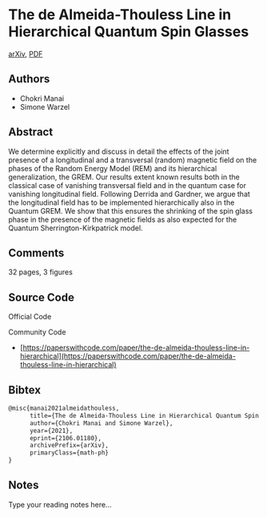 
# The de Almeida-Thouless Line in Hierarchical Quantum Spin Glasses

[arXiv](https://arxiv.org/abs/2106.01180), [PDF](https://arxiv.org/pdf/2106.01180.pdf)

## Authors

- Chokri Manai
- Simone Warzel

## Abstract

We determine explicitly and discuss in detail the effects of the joint presence of a longitudinal and a transversal (random) magnetic field on the phases of the Random Energy Model (REM) and its hierarchical generalization, the GREM. Our results extent known results both in the classical case of vanishing transversal field and in the quantum case for vanishing longitudinal field. Following Derrida and Gardner, we argue that the longitudinal field has to be implemented hierarchically also in the Quantum GREM. We show that this ensures the shrinking of the spin glass phase in the presence of the magnetic fields as also expected for the Quantum Sherrington-Kirkpatrick model.

## Comments

32 pages, 3 figures

## Source Code

Official Code



Community Code

- [https://paperswithcode.com/paper/the-de-almeida-thouless-line-in-hierarchical](https://paperswithcode.com/paper/the-de-almeida-thouless-line-in-hierarchical)

## Bibtex

```tex
@misc{manai2021almeidathouless,
      title={The de Almeida-Thouless Line in Hierarchical Quantum Spin Glasses}, 
      author={Chokri Manai and Simone Warzel},
      year={2021},
      eprint={2106.01180},
      archivePrefix={arXiv},
      primaryClass={math-ph}
}
```

## Notes

Type your reading notes here...

